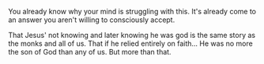 
You already know why your mind is struggling with this. It's already come to an answer you aren't willing to consciously accept.

That Jesus' not knowing and later knowing he was god is the same story as the monks and all of us.
That if he relied entirely on faith...
He was no more the son of God than any of us.
But more than that.
